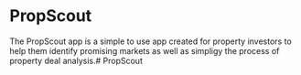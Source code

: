 # PropScout

The PropScout app is a simple to use app created for property investors to help them identify promising markets as well as simpligy the process of property deal analysis.# PropScout
